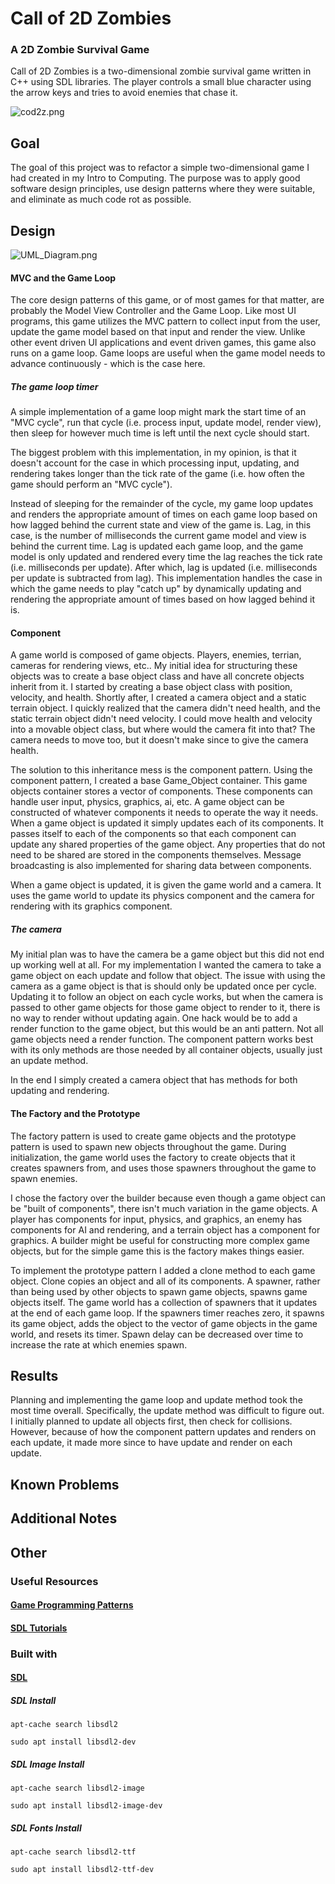 # Call of 2D Zombies
### A 2D Zombie Survival Game

Call of 2D Zombies is a two-dimensional zombie survival game written in C++ using SDL libraries. The player controls a small blue character using the arrow keys and tries to avoid enemies that chase it.

![cod2z.png](cpp/src/resources/co2dz.png)


## Goal
The goal of this project was to refactor a simple two-dimensional game I had created in my Intro to Computing. The purpose was to apply good software design principles, use design patterns where they were suitable, and eliminate as much code rot as possible.

## Design
![UML_Diagram.png](cpp/src/resources/UML_Diagram.png)

#### MVC and the Game Loop
The core design patterns of this game, or of most games for that matter, are probably the Model View Controller and the Game Loop. Like most UI programs, this game utilizes the MVC pattern to collect input from the user, update the game model based on that input and render the view. Unlike other event driven UI applications and event driven games, this game also runs on a game loop. Game loops are useful when the game model needs to advance continuously - which is the case here.

##### The game loop timer
A simple implementation of a game loop might mark the start time of an "MVC cycle", run that cycle (i.e. process input, update model, render view), then sleep for however much time is left until the next cycle should start.

The biggest problem with this implementation, in my opinion, is that it doesn't account for the case in which processing input, updating, and rendering takes longer than the tick rate of the game (i.e. how often the game should perform an "MVC cycle").

Instead of sleeping for the remainder of the cycle, my game loop updates and renders the appropriate amount of times on each game loop based on how lagged behind the current state and view of the game is. Lag, in this case, is the number of milliseconds the current game model and view is behind the current time. Lag is updated each game loop, and the game model is only updated and rendered every time the lag reaches the tick rate (i.e. milliseconds per update). After which, lag is updated (i.e. milliseconds per update is subtracted from lag). This implementation handles the case in which the game needs to play "catch up" by dynamically updating and rendering the appropriate amount of times based on how lagged behind it is.

#### Component
A game world is composed of game objects. Players, enemies, terrian, cameras for rendering views, etc.. My initial idea for structuring these objects was to create a base object class and have all concrete objects inherit from it. I started by creating a base object class with position, velocity, and health. Shortly after, I created a camera object and a static terrain object. I quickly realized that the camera didn't need health, and the static terrain object didn't need velocity. I could move health and velocity into a movable object class, but where would the camera fit into that? The camera needs to move too, but it doesn't make since to give the camera health.

The solution to this inheritance mess is the component pattern. Using the component pattern, I created a base Game_Object container. This game objects container stores a vector of components. These components can handle user input, physics, graphics, ai, etc. A game object can be constructed of whatever components it needs to operate the way it needs. When a game object is updated it simply updates each of its components. It passes itself to each of the components so that each component can update any shared properties of the game object. Any properties that do not need to be shared are stored in the components themselves. Message broadcasting is also implemented for sharing data between components.

When a game object is updated, it is given the game world and a camera. It uses the game world to update its physics component and the camera for rendering with its graphics component.

##### The camera
My initial plan was to have the camera be a game object but this did not end up working well at all. For my implementation I wanted the camera to take a game object on each update and follow that object. The issue with using the camera as a game object is that is should only be updated once per cycle. Updating it to follow an object on each cycle works, but when the camera is passed to other game objects for those game object to render to it, there is no way to render without updating again. One hack would be to add a render function to the game object, but this would be an anti pattern. Not all game objects need a render function. The component pattern works best with its only methods are those needed by all container objects, usually just an update method.

In the end I simply created a camera object that has methods for both updating and rendering.


#### The Factory and the Prototype
The factory pattern is used to create game objects and the prototype pattern is used to spawn new objects throughout the game. During initialization, the game world uses the factory to create objects that it creates spawners from, and uses those spawners throughout the game to spawn enemies.

I chose the factory over the builder because even though a game object can be "built of components", there isn't much variation in the game objects. A player has components for input, physics, and graphics, an enemy has components for AI and rendering, and a terrain object has a component for graphics. A builder might be useful for constructing more complex game objects, but for the simple game this is the factory makes things easier.

To implement the prototype pattern I added a clone method to each game object. Clone copies an object and all of its components. A spawner, rather than being used by other objects to spawn game objects, spawns game objects itself. The game world has a collection of spawners that it updates at the end of each game loop. If the spawners timer reaches zero, it spawns its game object, adds the object to the vector of game objects in the game world, and resets its timer. Spawn delay can be decreased over time to increase the rate at which enemies spawn.


## Results
Planning and implementing the game loop and update method took the most time overall. Specifically, the update method was difficult to figure out. I initially planned to update all objects first, then check for collisions. However, because of how the component pattern updates and renders on each update, it made more since to have update and render on each update. 

## Known Problems

## Additional Notes



## Other

### Useful Resources

#### [Game Programming Patterns](http://gameprogrammingpatterns.com/contents.html)

#### [SDL Tutorials](http://lazyfoo.net/tutorials/SDL/index.php)


### Built with

#### [SDL](https://www.libsdl.org/)

##### SDL Install

`apt-cache search libsdl2`

`sudo apt install libsdl2-dev`

##### SDL Image Install

`apt-cache search libsdl2-image`

`sudo apt install libsdl2-image-dev`

##### SDL Fonts Install

`apt-cache search libsdl2-ttf`

`sudo apt install libsdl2-ttf-dev`
